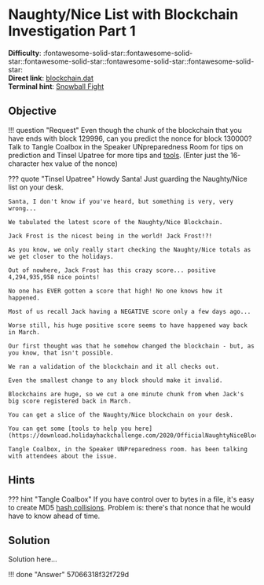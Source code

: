 # Naughty/Nice List with Blockchain Investigation Part 1

**Difficulty**: :fontawesome-solid-star::fontawesome-solid-star::fontawesome-solid-star::fontawesome-solid-star::fontawesome-solid-star:<br/>
**Direct link**: [blockchain.dat](../artifacts/objectives/o11a/blockchain.dat)<br/>
**Terminal hint**: [Snowball Fight](../hints/h11.md)

## Objective

!!! question "Request"
    Even though the chunk of the blockchain that you have ends with block 129996, can you predict the nonce for block 130000? Talk to Tangle Coalbox in the Speaker UNpreparedness Room for tips on prediction and Tinsel Upatree for more tips and [tools](https://download.holidayhackchallenge.com/2020/OfficialNaughtyNiceBlockchainEducationPack.zip). (Enter just the 16-character hex value of the nonce)

??? quote "Tinsel Upatree"
    Howdy Santa! Just guarding the Naughty/Nice list on your desk.
    
    Santa, I don't know if you've heard, but something is very, very wrong...
    
    We tabulated the latest score of the Naughty/Nice Blockchain.
    
    Jack Frost is the nicest being in the world! Jack Frost!?!
    
    As you know, we only really start checking the Naughty/Nice totals as we get closer to the holidays.
    
    Out of nowhere, Jack Frost has this crazy score... positive 4,294,935,958 nice points!
    
    No one has EVER gotten a score that high! No one knows how it happened.
    
    Most of us recall Jack having a NEGATIVE score only a few days ago...
    
    Worse still, his huge positive score seems to have happened way back in March.
    
    Our first thought was that he somehow changed the blockchain - but, as you know, that isn't possible.
    
    We ran a validation of the blockchain and it all checks out.
    
    Even the smallest change to any block should make it invalid.
    
    Blockchains are huge, so we cut a one minute chunk from when Jack's big score registered back in March.
    
    You can get a slice of the Naughty/Nice blockchain on your desk.
    
    You can get some [tools to help you here](https://download.holidayhackchallenge.com/2020/OfficialNaughtyNiceBlockchainEducationPack.zip).
    
    Tangle Coalbox, in the Speaker UNPreparedness room. has been talking with attendees about the issue.


## Hints

??? hint "Tangle Coalbox"
    If you have control over to bytes in a file, it's easy to create MD5 [hash collisions](https://github.com/corkami/collisions). Problem is: there's that nonce that he would have to know ahead of time.


## Solution

Solution here...



!!! done "Answer"
    57066318f32f729d
